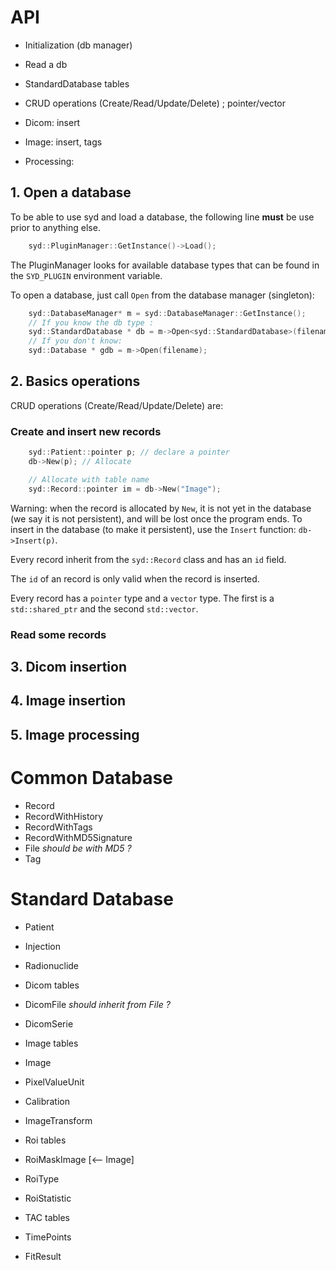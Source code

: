 # API

- Initialization (db manager)
- Read a db
- StandardDatabase tables
- CRUD operations (Create/Read/Update/Delete) ; pointer/vector

- Dicom: insert
- Image: insert, tags
- Processing:


## 1. Open a database

To be able to use syd and load a database, the following line **must** be use prior to anything else.

``` c++
    syd::PluginManager::GetInstance()->Load();
```

The PluginManager looks for available database types that can be found in the ```SYD_PLUGIN``` environment variable.

To open a database, just call ```Open``` from the database manager (singleton):

``` c++
    syd::DatabaseManager* m = syd::DatabaseManager::GetInstance();
    // If you know the db type :
    syd::StandardDatabase * db = m->Open<syd::StandardDatabase>(filename);
    // If you don't know:
    syd::Database * gdb = m->Open(filename);
```

## 2. Basics operations

CRUD operations (Create/Read/Update/Delete) are:

### Create and insert new records

``` c++
    syd::Patient::pointer p; // declare a pointer
    db->New(p); // Allocate

    // Allocate with table name
    syd::Record::pointer im = db->New("Image");
```

Warning: when the record is allocated by ```New```, it is not yet in the database (we say it is not persistent), and will be lost once the program ends. To insert in the database (to make it persistent), use the ```Insert``` function: ```db->Insert(p)```.

Every record inherit from the ```syd::Record``` class and has an ```id``` field.

The ```id``` of an record is only valid when the record is inserted.

Every record has a ```pointer``` type and a ```vector``` type. The first is a ```std::shared_ptr``` and the second ```std::vector```.


### Read some records

## 3. Dicom insertion

## 4. Image insertion

## 5. Image processing


# Common Database

- Record
- RecordWithHistory
- RecordWithTags
- RecordWithMD5Signature
- File *should be with MD5 ?*
- Tag


# Standard Database

- Patient
- Injection
- Radionuclide

- Dicom tables
 - DicomFile *should inherit from File ?*
 - DicomSerie

- Image tables
 - Image
 - PixelValueUnit
 - Calibration
 - ImageTransform

- Roi tables
 - RoiMaskImage [<-- Image]
 - RoiType
 - RoiStatistic

- TAC tables
 - TimePoints
 - FitResult
